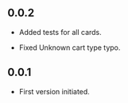 ## 0.0.2

+ Added tests for all cards.
* Fixed Unknown cart type typo.

## 0.0.1

* First version initiated.
